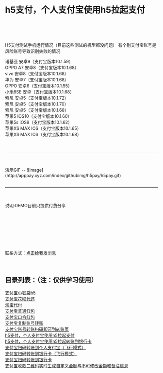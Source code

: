 # h5支付，个人支付宝使用h5拉起支付
<br/>
<br/>
<br/>
<br/>
H5支付测试手机运行情况（目前这些测试的机型都没问题）
有个别支付宝账号是风险账号导致识别失败的情况

诺基亚 安卓9（支付宝版本10.1.59）<br/>
OPPO A7 安卓8（支付宝版本10.1.68）<br/>
vivo 安卓8（支付宝版本10.1.68）<br/>
华为 安卓7（支付宝版本10.1.68）<br/>
OPPO 安卓6（支付宝版本10.1.55）<br/>
小米8SE 安卓（支付宝版本10.1.68）<br/>
索尼 安卓5（支付宝版本10.1.72）<br/>
索尼 安卓5（支付宝版本10.1.70）<br/>
索尼 安卓5（支付宝版本10.1.68）<br/>
苹果5 IOS10（支付宝版本10.1.60）<br/>
苹果5s IOS9（支付宝版本10.1.62）<br/>
苹果XS MAX IOS（支付宝版本10.1.65）<br/>
苹果XS MAX IOS（支付宝版本10.1.68）<br/>
<br/>
<br/>
<hr/>
<br/>
<br/>
演示GIF
--
![image](http://apppay.xyz.com/index/githubimg/h5pay/h5pay.gif)
<br/>
<br/>
<hr/>
<br/>
<br/>
说明:DEMO目前只提供付费分享
<br/>
<br/>
<br/>
<br/>
<br/>
<br/>
<br/>
<br/>
<br/>
联系方式：<a target="_blank" href="http://apppay.xyz/qq.html">点击给我发消息</a>
<br/>
<br/>
<br/>

目录列表：（注：仅供学习使用）<br/>
--
<a target="_blank" href="#">支付宝小钱袋h5</a><br/>
<a target="_blank" href="#">支付宝花呗代还</a><br/>
<a target="_blank" href="#">淘宝代付</a><br/>
<a target="_blank" href="#">支付宝普通红包</a><br/>
<a target="_blank" href="#">支付宝口令红包</a><br/>
<a target="_blank" href="#">支付宝复制账号转账</a><br/>
<a target="_blank" href="#">支付宝账号转账扫码即可到转账页</a><br/>
<a target="_blank" href="#">h5支付，个人支付宝使用h5拉起支付</a><br/>
<a target="_blank" href="#">h5支付，个人支付宝使用h5拉起转账到银行卡</a><br/>
<a target="_blank" href="#">支付宝扫码转账到个人支付宝（飞行模式）</a><br/>
<a target="_blank" href="#">支付宝扫码转账到银行卡（飞行模式）</a><br/>
<a target="_blank" href="#">支付宝扫码转账到银行卡</a><br/>
<a target="_blank" href="#">支付宝收款二维码实时生成自定义金额与不可修改金额和备注信息</a><br/>





